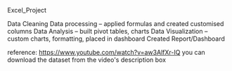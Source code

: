 Excel_Project

Data Cleaning
Data processing – applied formulas and created customised columns
Data Analysis – built pivot tables, charts
Data Visualization – custom charts, formatting, placed in dashboard
Created Report/Dashboard 

reference: https://www.youtube.com/watch?v=aw3AlfXr-IQ
you can download the dataset from the video's description box




